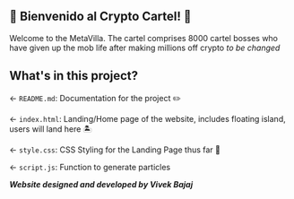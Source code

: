 ## 🍹 Bienvenido al Crypto Cartel! 🍹 

Welcome to the MetaVilla. The cartel comprises 8000 cartel bosses who have given up the mob life after making millions off crypto *to be changed*

## What's in this project?

← `README.md`: Documentation for the project ✏️

← `index.html`: Landing/Home page of the website, includes floating island, users will land here 🏝

← `style.css`: CSS Styling for the Landing Page thus far 🎨

← `script.js`: Function to generate particles

___Website designed and developed by Vivek Bajaj___
